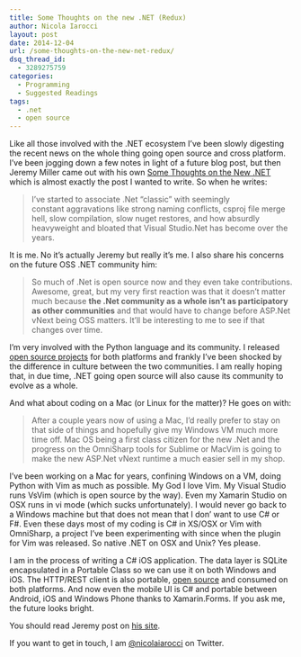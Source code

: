 ```yaml
---
title: Some Thoughts on the new .NET (Redux)
author: Nicola Iarocci
layout: post
date: 2014-12-04
url: /some-thoughts-on-the-new-net-redux/
dsq_thread_id:
  - 3289275759
categories:
  - Programming
  - Suggested Readings
tags:
  - .net
  - open source
---
```

Like all those involved with the .NET ecosystem I&#8217;ve been slowly digesting the recent news on the whole thing going open source and cross platform. I&#8217;ve been jogging down a few notes in light of a future blog post, but then Jeremy Miller came out with his own [Some Thoughts on the New .NET][1] which is almost exactly the post I wanted to write. So when he writes:

> I’ve started to associate .Net “classic” with seemingly constant aggravations like strong naming conflicts, csproj file merge hell, slow compilation, slow nuget restores, and how absurdly heavyweight and bloated that Visual Studio.Net has become over the years. 

It is me. No it&#8217;s actually Jeremy but really it&#8217;s me. I also share his concerns on the future OSS .NET community him:

> So much of .Net is open source now and they even take contributions. Awesome, great, but my very first reaction was that it doesn’t matter much because **the .Net community as a whole isn’t as participatory as other communities** and that would have to change before ASP.Net vNext being OSS matters. It’ll be interesting to me to see if that changes over time. 

I&#8217;m very involved with the Python language and its community. I released [open source projects][2] for both platforms and frankly I&#8217;ve been shocked by the difference in culture between the two communities. I am really hoping that, in due time, .NET going open source will also cause its community to evolve as a whole.

And what about coding on a Mac (or Linux for the matter)? He goes on with:

> After a couple years now of using a Mac, I’d really prefer to stay on that side of things and hopefully give my Windows VM much more time off. Mac OS being a first class citizen for the new .Net and the progress on the OmniSharp tools for Sublime or MacVim is going to make the new ASP.Net vNext runtime a much easier sell in my shop. 

I&#8217;ve been working on a Mac for years, confining Windows on a VM, doing Python with Vim as much as possible. My God I love Vim. My Visual Studio runs VsVim (which is open source by the way). Even my Xamarin Studio on OSX runs in vi mode (which sucks unfortunately). I would never go back to a Windows machine but that does not mean that I don&#8217; want to use C# or F#. Even these days most of my coding is C# in XS/OSX or Vim with OmniSharp, a project I&#8217;ve been experimenting with since when the plugin for Vim was released. So native .NET on OSX and Unix? Yes please.

I am in the process of writing a C# iOS application. The data layer is SQLite encapsulated in a Portable Class so we can use it on both Windows and iOS. The HTTP/REST client is also portable, [open source][3] and consumed on both platforms. And now even the mobile UI is C# and portable between Android, iOS and Windows Phone thanks to Xamarin.Forms. If you ask me, the future looks bright.

You should read Jeremy post on [his site][1].

If you want to get in touch, I am [@nicolaiarocci][4] on Twitter.

 [1]: http://jeremydmiller.com/2014/12/02/some-thoughts-on-the-new-net/
 [2]: http://nicolaiarocci.com/opensource/
 [3]: http://nicolaiarocci.com/introducing-eve-net-httprest-client-humans/
 [4]: https://twitter.com/nicolaiarocci
